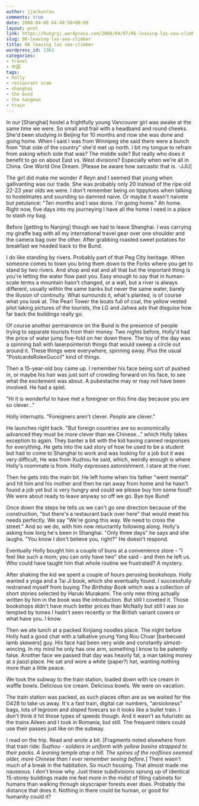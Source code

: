 ```yaml
---
author: jjackunrau
comments: true
date: 2008-04-08 04:49:58+00:00
layout: post
link: https://hungryj.wordpress.com/2008/04/07/06-leaving-las-sea-climber/
slug: 06-leaving-las-sea-climber
title: 06 leaving las sea-climber
wordpress_id: 1363
categories:
- travel
- 中国
tags:
- holly
- restaurant scam
- shanghai
- the bund
- the hangman
- train
---
```


In our [Shanghai] hostel a frightfully young Vancouver girl was awake at the same time we were. So small and frail with a headband and round cheeks. She'd been studying in Beijing for 10 months and now she was done and going home. When I said I was from Winnipeg she said there were a bunch from "that side of the country" she'd met up north. I bit my tongue to refrain from asking which side that was? The middle side? But really who does it benefit to go on about East vs. West divisions? Especially when we're all in China. One World One Dream. [Please be aware how sarcastic that is. -JJU]

The girl did make me wonder if Reyn and I seemed that young when gallivanting was our trade. She was probably only 20 instead of the ripe old 22-23 year olds we were. I don't remember being on tippytoes when talking to hostelmates and sounding so damned naive. Or maybe it wasn't naivete but petulance: "Ten months and I was done. I'm going home." Ah home. Right now, five days into my journeying I have all the home I need in a place to stash my bag.

Before [getting to Nanjing] though we had to leave Shanghai. I was carrying my giraffe bag with all my international travel gear over one shoulder and the camera bag over the other. After grabbing roasted sweet potatoes for breakfast we headed back to the Bund. 

I do like standing by rivers. Probably part of that Peg City heritage. When someone comes to town you bring them down to the Forks where you get to stand by _two_ rivers. And shop and eat and all that but the important thing is you're letting the water flow past you. Easy enough to say that in human-scale terms a mountain hasn't changed, or a wall, but a river is always different, usually within the same banks but never the same water, barely the illusion of continuity. What surrounds it, what's planted, is of course what you look at. The Pearl Tower the boats full of coal, the yellow vested pilot taking pictures of the tourists, the LG and Jahwa ads that disguise how far back the buildings really go.

Of course another permanence on the Bund is the presence of people trying to separate tourists from their money. Two nights before, Holly'd had the price of water jump five-fold on her down there. The toy of the day was a spinning ball with laserpointerish things that would sweep a circle out around it. These things were everywhere, spinning away. Plus the usual "PostcardsRolexGucci!" kind of things.

Then a 15-year-old boy came up. I remember his face being sort of pushed in, or maybe his hair was just sort of crowding forward on his face, to see what the excitement was about. A pubestache may or may not have been involved. He had a spiel.

"Hi it is wonderful to have met a foreigner on this fine day because you are so clever..."

Holly interrupts. "Foreigners aren't clever. _People_ are clever."

He launches right back. "But foreign countries are so economically advanced they must be more clever than we Chinese..." which Holly takes exception to again. They banter a bit with the kid having canned responses for everything. He gets into the sad story of how he used to be a student but had to come to Shanghai to work and was looking for a job but it was very difficult, He was from Xuzhou he said, which, weirdly enough is where Holly's roommate is from. Holly expresses astonishment. I stare at the river.

Then he gets into the main bit. He left home when his father "went mental" and hit him and his mother and then he ran away from home and he hasn't found a job yet but is very hungry and could we please buy him some food? We were about ready to leave anyway so off we go. Bye bye Bund!

Once down the steps he tells us we can't go one direction because of the construction, "but there's a restaurant back over here" that would meet his needs perfectly. We say "We're going this way. We need to cross the street." And so we do, with him now reluctantly following along. Holly's asking how long he's been in Shanghai. "Only three days" he says and she laughs. "You know I don't believe you, right?" He doesn't respond.

Eventually Holly bought him a couple of buns at a convenience store - "I feel like such a mom; you can only have two" she said - and then he left us. Who could have taught him that whole routine we frustrated? A mystery.

After shaking the kid we spent a couple of hours perusing bookshops. Holly wanted a yoga and a Tai Ji book, which she eventually found. I successfully restrained myself from buying _The Birthday Book_ which was a collection of short stories selected by Haruki Murakami. The only new thing actually written by him in the book was the introduction. But still I coveted it. Those bookshops didn't have much better prices than McNally but still I was so tempted by tomes I hadn't seen recently or the British variant covers or what have you. I know.

Then we ate lunch at a packed Xinjiang noodles place. The night before Holly had a good chat with a talkative young Yang Rou Chuar [barbecued lamb skewers] guy. His face had been very wide and constantly almost-wincing. In my mind he only has one arm, something I know to be patently false. Another face we passed that day was heavily fat, a man taking money at a jiaozi place. He sat and wore a white (paper?) hat, wanting nothing more than a little peace.

We took the subway to the train station, loaded down with ice cream in waffle bowls. Delicious ice cream. Delicious bowls. We were on vacation.

The train station was packed, as such places often are as we waited for the D428 to take us away. It's a fast train, digital car numbers, "airsickness" bags, lots of legroom and sloped forecars so it looks like a bullet train. I don't think it hit those types of speeds though. And it wasn't as futuristic as the trains Aileen and I took in Romania, but still. The frequent riders could use their passes just like on the subway. 

I read on the trip. Read and wrote a bit. [Fragments noted elsewhere from that train ride: _Suzhou - soldiers in uniform with yellow basins strapped to their packs. A leaning temple atop a hill. The spines of the rooflines seemed older, more Chinese than I ever remember seeing before._] There wasn't much of a break in the habitation. So much housing. That almost made me nauseous. I don't know why. Just these subdivisions sprung up of identical 15-storey buildings made me feel more in the midst of filing cabinets for humans than walking through skyscraper forests ever does. Probably the distance that does it. Nothing in there could be human, or good for humanity could it?

